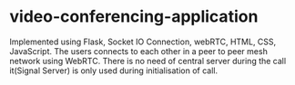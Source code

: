 # video-conferencing-application
Implemented using Flask, Socket IO Connection, webRTC, HTML, CSS, JavaScript. The users connects to each other in a peer to peer mesh network using WebRTC. There is no need of central server during the call it(Signal Server) is only used during initialisation of call. 
